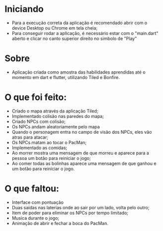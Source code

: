 # Iniciando
- Para a execução correta da aplicação é recomendado abrir com o device Desktop ou Chrome em tela cheia;
- Para conseguir rodar a aplicação, é necessário estar com o "main.dart" aberto e clicar no canto superior direito no simbolo de "Play"

# Sobre
- Aplicação criada como amostra das habilidades aprendidas até o momento em dart e flutter, utilizando Tiled e Bonfire.

# O que foi feito:
- Criado o mapa através da aplicação Tiled;
- Implementado colisão nas paredes do mapa;
- Criado NPCs com colisão;
- Os NPCs andam aleatoriamente pelo mapa
- Quando o personagem entra no campo de visão dos NPCs, eles vão atras para atacar;
- Os NPCs matam ao tocar o PacMan;
- Implementado as comidas;
- Ao morrer mostra uma mensagem de que morreu e aparece para a pessoa um botão para reiniciar o jogo;
- Ao comer todas as bolinhas aparece uma mensagem de que ganhou e um botão para reiniciar o jogo.

# O que faltou:
- Interface com pontuação
- Duas saídas nas laterias onde ao sair por um lado, volta pelo outro;
- Item de poder para eliminar os NPCs por tempo limitado;
- Musica durante o jogo;
- Animação de abrir e fechar a boca do PacMan.